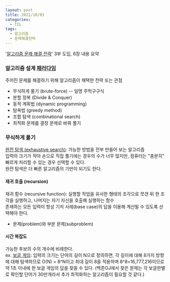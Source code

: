 ```yaml
---
layout: post
title: 2021/10/03
categories:
  - TIL
tags: 
  - 알고리즘
  - 문제해결전략
---
```


'[알고리즘 문제 해결 전략](https://book.algospot.com/)' 3부 도입, 6장 내용 요약  

### 알고리즘 설계 [패러다임](https://en.wikipedia.org/wiki/Paradigm)  
주어진 문제를 해결하기 위해 알고리즘이 채택한 전략 또는 관점  

- 무식하게 풀기 (brute-force) -- 일명 주먹구구식
- 분할 정복 (Divide & Conquer)
- 동적 계획법 (dynamic programming)
- 탐욕법 (greedy method)
- 조합 탐색 (combinational search)
- 최적화 문제를 결정 문제로 바꿔 풀기


### 무식하게 풀기  
[완전 탐색 (exhaustive search)](https://en.wikipedia.org/wiki/Brute-force_search): 가능한 방법을 전부 만들어 보는 알고리즘  
입력의 크기가 작아 손으로 직접 풀기에는 경우의 수가 너무 많지만, 컴퓨터는 "충분히" 빠르게 처리할 수 있는 경우 선택할 수 있다.  
완전 탐색은 더 빠른 알고리즘의 기반이 되기도 한다.  

#### 재귀 호출 (recursion)  
재귀 함수 (recursive function): 실행할 작업을 유사한 형태의 조각으로 쪼갠 뒤 한 조각을 실행하고, 나머지는 자기 자신을 호출해 실행하는 함수  
존재하는 모든 입력이 항상 기저 사례(base case)의 답을 이용해 계산될 수 있도록 선택해야 한다.  
- 문제(problem)와 부분 문제(subproblem)

#### 시간 복잡도
가능한 후보의 수의 개수에 비례한다.  
ex. [보글 게임](https://www.acmicpc.net/problem/9202): 입력의 크기는 단어의 길이 N으로 정의하면, 각 길이에 대해 8가지 방향에 대해 탐색하므로 O(N) = 8^N이고 최대 길이 8을 적용하며 8^8=16,777,216이므로 약 1초 이내에 한 보글 게임의 답을 찾을 수 있다. (백준OJ에서 찾은 문제는 각 보글판별로 확인할 단어가 30만개라서 추가 최적화하는 알고리즘이 필요할 것 같다.)